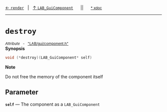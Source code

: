[&#8592; `render`](LAB--gui--lab_guicomponent--render.md)&nbsp;&nbsp;&nbsp;|&nbsp;&nbsp;&nbsp;[&#8593; `LAB_GuiComponent`](LAB--gui--lab_guicomponent.md)&nbsp;&nbsp;&nbsp;&nbsp;&nbsp;&nbsp;||&nbsp;&nbsp;&nbsp;&nbsp;&nbsp;&nbsp;<small>[\* xdoc](../xdoc/LAB/gui.xmd#L106)</small>
***

# `destroy`
<small>*Attribute* &nbsp; - &nbsp; ["LAB/gui/component.h"](../include/LAB/gui/component.h)</small>  
**Synopsis**

```cpp
void (*destroy)(LAB_GuiComponent* self)
```

**Note**  

Do not free the memory of the component itself


## Parameter
**`self`** &#8213; The component as a `LAB_GuiComponent`  

